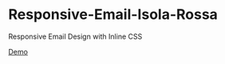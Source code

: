 # Responsive-Email-Isola-Rossa
Responsive Email Design with Inline CSS

[Demo](https://responsive-email-isola-rossa.herokuapp.com/)

